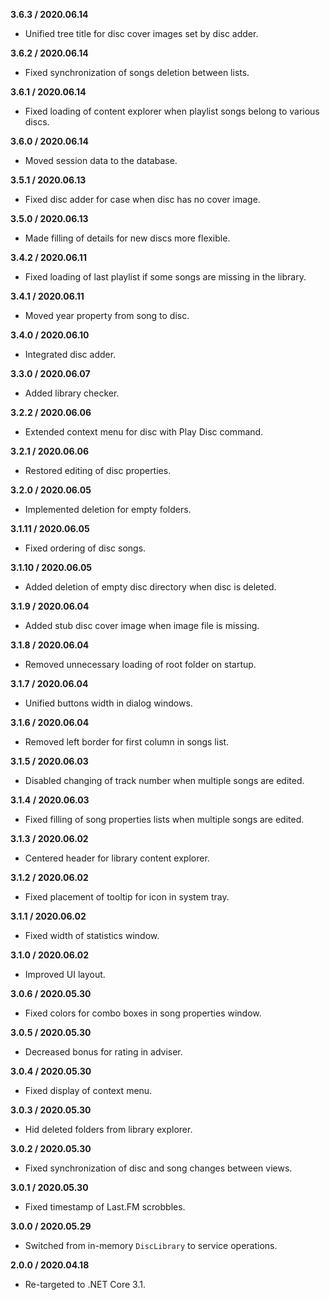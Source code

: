 **3.6.3 / 2020.06.14**
* Unified tree title for disc cover images set by disc adder.

**3.6.2 / 2020.06.14**
* Fixed synchronization of songs deletion between lists.

**3.6.1 / 2020.06.14**
* Fixed loading of content explorer when playlist songs belong to various discs.

**3.6.0 / 2020.06.14**
* Moved session data to the database.

**3.5.1 / 2020.06.13**
* Fixed disc adder for case when disc has no cover image.

**3.5.0 / 2020.06.13**
* Made filling of details for new discs more flexible.

**3.4.2 / 2020.06.11**
* Fixed loading of last playlist if some songs are missing in the library.

**3.4.1 / 2020.06.11**
* Moved year property from song to disc.

**3.4.0 / 2020.06.10**
* Integrated disc adder.

**3.3.0 / 2020.06.07**
* Added library checker.

**3.2.2 / 2020.06.06**
* Extended context menu for disc with Play Disc command.

**3.2.1 / 2020.06.06**
* Restored editing of disc properties.

**3.2.0 / 2020.06.05**
* Implemented deletion for empty folders.

**3.1.11 / 2020.06.05**
* Fixed ordering of disc songs.

**3.1.10 / 2020.06.05**
* Added deletion of empty disc directory when disc is deleted.

**3.1.9 / 2020.06.04**
* Added stub disc cover image when image file is missing.

**3.1.8 / 2020.06.04**
* Removed unnecessary loading of root folder on startup.

**3.1.7 / 2020.06.04**
* Unified buttons width in dialog windows.

**3.1.6 / 2020.06.04**
* Removed left border for first column in songs list.

**3.1.5 / 2020.06.03**
* Disabled changing of track number when multiple songs are edited.

**3.1.4 / 2020.06.03**
* Fixed filling of song properties lists when multiple songs are edited.

**3.1.3 / 2020.06.02**
* Centered header for library content explorer.

**3.1.2 / 2020.06.02**
* Fixed placement of tooltip for icon in system tray.

**3.1.1 / 2020.06.02**
* Fixed width of statistics window.

**3.1.0 / 2020.06.02**
* Improved UI layout.

**3.0.6 / 2020.05.30**
* Fixed colors for combo boxes in song properties window.

**3.0.5 / 2020.05.30**
* Decreased bonus for rating in adviser.

**3.0.4 / 2020.05.30**
* Fixed display of context menu.

**3.0.3 / 2020.05.30**
* Hid deleted folders from library explorer.

**3.0.2 / 2020.05.30**
* Fixed synchronization of disc and song changes between views.

**3.0.1 / 2020.05.30**
* Fixed timestamp of Last.FM scrobbles.

**3.0.0 / 2020.05.29**
* Switched from in-memory `DiscLibrary` to service operations.

**2.0.0 / 2020.04.18**
* Re-targeted to .NET Core 3.1.
